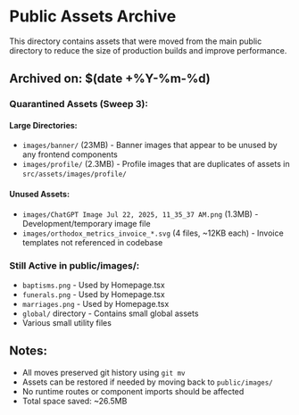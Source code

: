 # Public Assets Archive

This directory contains assets that were moved from the main public directory to reduce the size of production builds and improve performance.

## Archived on: $(date +%Y-%m-%d)

### Quarantined Assets (Sweep 3):

#### Large Directories:
- `images/banner/` (23MB) - Banner images that appear to be unused by any frontend components
- `images/profile/` (2.3MB) - Profile images that are duplicates of assets in `src/assets/images/profile/`

#### Unused Assets:
- `images/ChatGPT Image Jul 22, 2025, 11_35_37 AM.png` (1.3MB) - Development/temporary image file
- `images/orthodox_metrics_invoice_*.svg` (4 files, ~12KB each) - Invoice templates not referenced in codebase

### Still Active in public/images/:
- `baptisms.png` - Used by Homepage.tsx
- `funerals.png` - Used by Homepage.tsx  
- `marriages.png` - Used by Homepage.tsx
- `global/` directory - Contains small global assets
- Various small utility files

## Notes:
- All moves preserved git history using `git mv`
- Assets can be restored if needed by moving back to `public/images/`
- No runtime routes or component imports should be affected
- Total space saved: ~26.5MB

